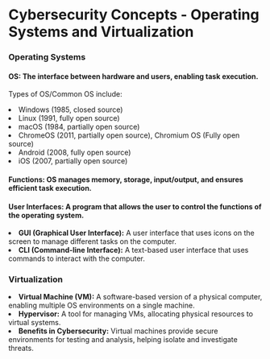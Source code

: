 

<h1>Cybersecurity Concepts - Operating Systems and Virtualization</h1>

<h3>Operating Systems</h3>
<h4>OS: The interface between hardware and users, enabling task execution.</h4>
<p>Types of OS/Common OS include: 
  <li>Windows (1985, closed source)</li> 
  <li>Linux (1991, fully open source)</li> 
  <li>macOS (1984, partially open source)</li> 
  <li>ChromeOS (2011, partially open source), Chromium OS (Fully open source)</li> 
  <li>Android (2008, fully open source)</li> 
  <li>iOS (2007, partially open source)</li>
</p>
<h4><strong>Functions:</strong> OS manages memory, storage, input/output, and ensures efficient task execution.</h4>

<h4>User Interfaces: A program that allows the user to control the functions of the operating system.</h4>
<li><strong>GUI (Graphical User Interface):</strong> A user interface that uses icons on the screen to manage different tasks on the 
computer.</li>
<li><strong>CLI (Command-line Interface):</strong> A text-based user interface that uses commands to interact with the computer.</li>

<h3>Virtualization</h3>
<li><strong>Virtual Machine (VM):</strong> A software-based version of a physical computer, enabling multiple OS environments on a single machine.</li>
<li><strong>Hypervisor:</strong> A tool for managing VMs, allocating physical resources to virtual systems.</li>
<li><strong>Benefits in Cybersecurity:</strong> Virtual machines provide secure environments for testing and analysis, helping isolate and investigate threats.</li>
